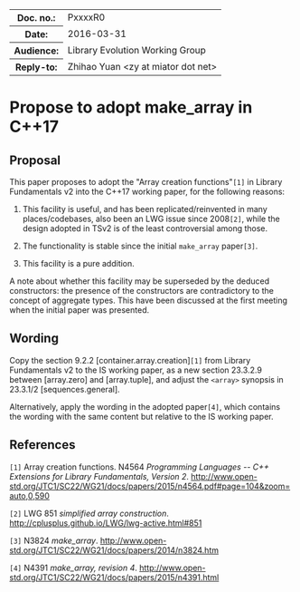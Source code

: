 <!-- maruku -o make_array_IS.html make_array_IS.md -->

<style type="text/css">
pre code { display: block; margin-left: 2em; }
div { display: block; margin-left: 2em; }
ins { text-decoration: none; font-weight: bold; background-color: #A0FFA0 }
del { text-decoration: line-through; background-color: #FFA0A0 }
</style>

<table><tbody>
<tr><th>Doc. no.:</th>	<td>PxxxxR0</td></tr>
<tr><th>Date:</th>	<td>2016-03-31</td></tr>
<tr><th>Audience:</th>	<td>Library Evolution Working Group</td></tr>
<tr><th>Reply-to:</th>	<td>Zhihao Yuan &lt;zy at miator dot net&gt;</td></tr>
</tbody></table>

# Propose to adopt make_array in C++17

## Proposal

This paper proposes to adopt the "Array creation functions"`[1]` in Library
Fundamentals v2 into the C++17 working paper, for the following reasons:

 1. This facility is useful, and has been replicated/reinvented in many
    places/codebases, also been an LWG issue since 2008`[2]`, while the design
    adopted in TSv2 is of the least controversial among those.

 2. The functionality is stable since the initial `make_array` paper`[3]`.

 3. This facility is a pure addition.
 
A note about whether this facility may be superseded by the deduced
constructors: the presence of the constructors are contradictory to the
concept of aggregate types.  This have been discussed at
the first meeting when the initial paper was presented.

## Wording

Copy the section 9.2.2 \[container.array.creation\]`[1]` from
Library Fundamentals v2 to the IS working paper, as a new section
23.3.2.9 between \[array.zero\] and \[array.tuple\], and adjust the `<array>`
synopsis in 23.3.1/2 \[sequences.general\].

Alternatively, apply the wording in the adopted paper`[4]`, which contains
the wording with the same content but relative to the IS working paper.

## References

`[1]` Array creation functions. N4564 _Programming Languages -- C++ Extensions
      for Library Fundamentals, Version 2_.
      <http://www.open-std.org/JTC1/SC22/WG21/docs/papers/2015/n4564.pdf#page=104&zoom=auto,0,590>

`[2]` LWG 851 _simplified array construction_.
      <http://cplusplus.github.io/LWG/lwg-active.html#851>

`[3]` N3824 _make\_array_.
      <http://www.open-std.org/JTC1/SC22/WG21/docs/papers/2014/n3824.htm>

`[4]` N4391 _make\_array, revision 4_.
      <http://www.open-std.org/JTC1/SC22/WG21/docs/papers/2015/n4391.html>
